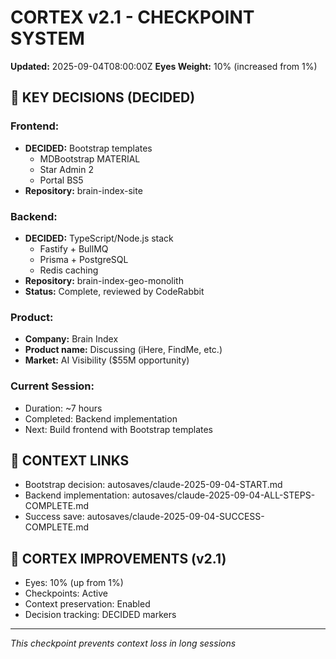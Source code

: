 # CORTEX v2.1 - CHECKPOINT SYSTEM
**Updated:** 2025-09-04T08:00:00Z
**Eyes Weight:** 10% (increased from 1%)

## 🎯 KEY DECISIONS (DECIDED)

### Frontend:
- **DECIDED:** Bootstrap templates
  - MDBootstrap MATERIAL
  - Star Admin 2
  - Portal BS5
- **Repository:** brain-index-site

### Backend:
- **DECIDED:** TypeScript/Node.js stack
  - Fastify + BullMQ
  - Prisma + PostgreSQL  
  - Redis caching
- **Repository:** brain-index-geo-monolith
- **Status:** Complete, reviewed by CodeRabbit

### Product:
- **Company:** Brain Index
- **Product name:** Discussing (iHere, FindMe, etc.)
- **Market:** AI Visibility ($55M opportunity)

### Current Session:
- Duration: ~7 hours
- Completed: Backend implementation
- Next: Build frontend with Bootstrap templates

## 📍 CONTEXT LINKS
- Bootstrap decision: autosaves/claude-2025-09-04-START.md
- Backend implementation: autosaves/claude-2025-09-04-ALL-STEPS-COMPLETE.md
- Success save: autosaves/claude-2025-09-04-SUCCESS-COMPLETE.md

## 🧠 CORTEX IMPROVEMENTS (v2.1)
- Eyes: 10% (up from 1%)
- Checkpoints: Active
- Context preservation: Enabled
- Decision tracking: DECIDED markers

---
*This checkpoint prevents context loss in long sessions*